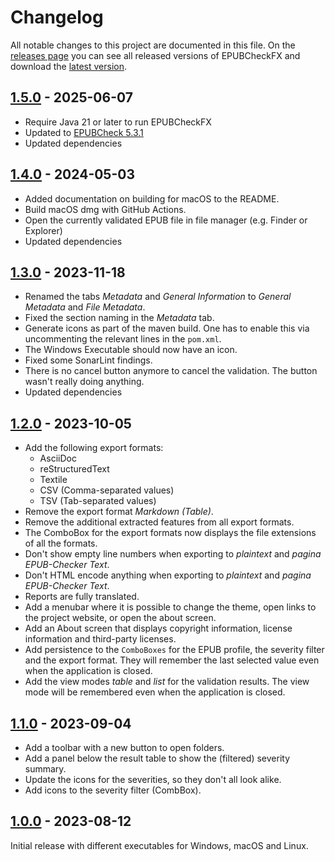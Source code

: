 # Changelog

All notable changes to this project are documented in this file. On the [releases page](https://github.com/Wandmalfarbe/EPUBCheckFX/releases) you can see all released versions of EPUBCheckFX and download the [latest version](https://github.com/Wandmalfarbe/EPUBCheckFX/releases/latest).

## [1.5.0] - 2025-06-07

- Require Java 21 or later to run EPUBCheckFX
- Updated to [EPUBCheck 5.3.1](https://github.com/w3c/epubcheck/releases/tag/v5.2.1)
- Updated dependencies

## [1.4.0] - 2024-05-03

- Added documentation on building for macOS to the README.
- Build macOS dmg with GitHub Actions.
- Open the currently validated EPUB file in file manager (e.g. Finder or Explorer)
- Updated dependencies

## [1.3.0] - 2023-11-18

- Renamed the tabs *Metadata* and *General Information* to *General Metadata* and *File Metadata*.
- Fixed the section naming in the *Metadata* tab.
- Generate icons as part of the maven build. One has to enable this via uncommenting the relevant lines in the `pom.xml`.
- The Windows Executable should now have an icon.
- Fixed some SonarLint findings.
- There is no cancel button anymore to cancel the validation. The button wasn't really doing anything.
- Updated dependencies

## [1.2.0] - 2023-10-05

- Add the following export formats:
  - AsciiDoc
  - reStructuredText
  - Textile
  - CSV (Comma-separated values)
  - TSV (Tab-separated values)
- Remove the export format *Markdown (Table)*.
- Remove the additional extracted features from all export formats.
- The ComboBox for the export formats now displays the file extensions of all the formats.
- Don't show empty line numbers when exporting to *plaintext* and *pagina EPUB-Checker Text*.
- Don't HTML encode anything when exporting to *plaintext* and *pagina EPUB-Checker Text*.
- Reports are fully translated.
- Add a menubar where it is possible to change the theme, open links to the project website, or open the about screen.
- Add an About screen that displays copyright information, license information and third-party licenses.
- Add persistence to the `ComboBoxes` for the EPUB profile, the severity filter and the export format.
  They will remember the last selected value even when the application is closed.
- Add the view modes *table* and *list* for the validation results. The view mode will be remembered even
  when the application is closed.

## [1.1.0] - 2023-09-04

- Add a toolbar with a new button to open folders.
- Add a panel below the result table to show the (filtered) severity summary.
- Update the icons for the severities, so they don't all look alike.
- Add icons to the severity filter (CombBox).

## [1.0.0] - 2023-08-12

Initial release with different executables for Windows, macOS and Linux.

[1.5.0]: https://github.com/Wandmalfarbe/EPUBCheckFX/compare/v1.4.0...1.5.0
[1.4.0]: https://github.com/Wandmalfarbe/EPUBCheckFX/compare/v1.3.0...1.4.0
[1.3.0]: https://github.com/Wandmalfarbe/EPUBCheckFX/compare/v1.2.0...1.3.0
[1.2.0]: https://github.com/Wandmalfarbe/EPUBCheckFX/compare/v1.1.0...1.2.0
[1.1.0]: https://github.com/Wandmalfarbe/EPUBCheckFX/compare/v1.0.0...1.1.0
[1.0.0]: https://github.com/Wandmalfarbe/EPUBCheckFX/releases/tag/v1.0.0
